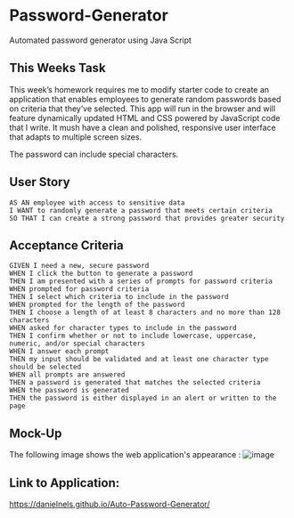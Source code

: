 # Password-Generator
Automated password generator using Java Script 
## This Weeks Task

This week’s homework requires me to modify starter code to create an application that enables employees to generate random passwords based on criteria that they’ve selected. This app will run in the browser and will feature dynamically updated HTML and CSS powered by JavaScript code that I write. It mush have a clean and polished, responsive user interface that adapts to multiple screen sizes.

The password can include special characters. 

## User Story

```
AS AN employee with access to sensitive data
I WANT to randomly generate a password that meets certain criteria
SO THAT I can create a strong password that provides greater security
```

## Acceptance Criteria

```
GIVEN I need a new, secure password
WHEN I click the button to generate a password
THEN I am presented with a series of prompts for password criteria
WHEN prompted for password criteria
THEN I select which criteria to include in the password
WHEN prompted for the length of the password
THEN I choose a length of at least 8 characters and no more than 128 characters
WHEN asked for character types to include in the password
THEN I confirm whether or not to include lowercase, uppercase, numeric, and/or special characters
WHEN I answer each prompt
THEN my input should be validated and at least one character type should be selected
WHEN all prompts are answered
THEN a password is generated that matches the selected criteria
WHEN the password is generated
THEN the password is either displayed in an alert or written to the page
```

## Mock-Up
The following image shows the web application's appearance :
![image](https://user-images.githubusercontent.com/94213022/147720598-efe2f5b0-5ec6-4b23-bb4d-dcadcd7263ee.png)

## Link to Application: 
https://danielnels.github.io/Auto-Password-Generator/

